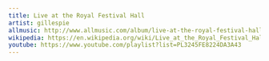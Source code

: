 ```yaml
---
title: Live at the Royal Festival Hall
artist: gillespie
allmusic: http://www.allmusic.com/album/live-at-the-royal-festival-hall-1989-mw0000268425
wikipedia: https://en.wikipedia.org/wiki/Live_at_the_Royal_Festival_Hall_%28Dizzy_Gillespie_album%29
youtube: https://www.youtube.com/playlist?list=PL3245FE8224DA3A43
---
```

